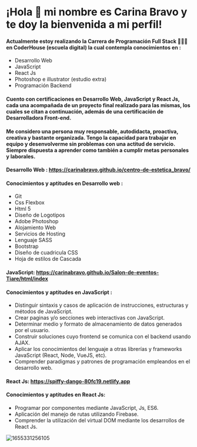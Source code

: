 # ¡Hola 👋 mi nombre es Carina Bravo y te doy la bienvenida a mi perfil!  
  
#### Actualmente estoy realizando la Carrera de Programación Full Stack 👩🏻‍💻 en CoderHouse (escuela digital) la cual contempla conocimientos en :

- Desarrollo Web
- JavaScript 
- React Js
- Photoshop e illustrator (estudio extra)
- Programación Backend

#### Cuento con certificaciones en Desarrollo Web, JavaScript y React Js, cada una acompañada de un proyecto final realizado para las mismas, los cuales se citan a continuación, además de una certificación de Desarrolladora Front-end. 

#### Me considero una persona muy responsable, autodidacta, proactiva, creativa y bastante organizada. Tengo la capacidad para trabajar en equipo y desenvolverme sin problemas con una actitud de servicio. Siempre dispuesta a aprender como también a cumplir metas personales y laborales.


#### Desarrollo Web : https://carinabravo.github.io/centro-de-estetica_bravo/

#### Conocimientos y aptitudes en Desarrollo web :

- Git
- Css Flexbox
- Html 5
- Diseño de Logotipos
- Adobe Photoshop
- Alojamiento Web
- Servicios de Hosting
- Lenguaje SASS
- Bootstrap
- Diseño de cuadricula CSS
- Hoja de estilos de Cascada

#### JavaScript: https://carinabravo.github.io/Salon-de-eventos-Tiare/html/index

#### Conocimientos y aptitudes en JavaScript :

- Distinguir sintaxis y casos de aplicación de instrucciones, estructuras y métodos de JavaScript.
- Crear paginas y/o secciones web interactivas con JavaScript.
- Determinar medio y formato de almacenamiento de datos generados por el usuario.
- Construir soluciones cuyo frontend se comunica con el backend usando AJAX.
- Aplicar los conocimientos del lenguaje a otras librerías y frameworks JavaScript (React, Node, VueJS, etc).
- Comprender paradigmas y patrones de programación empleandos en el desarrollo web.
 
#### React Js: https://spiffy-dango-80fc19.netlify.app

#### Conocimientos y aptitudes en React Js:

- Programar por componentes mediante JavaScript, Js, ES6.
- Aplicación del manejo de rutas utilizando Firebase.
- Comprender la utilización del virtual DOM mediante los desarrollos de React Js.









![1655331256105](https://user-images.githubusercontent.com/54654136/186049433-e75e8d57-7462-49a1-9eb6-a87ba8ba43da.jpg)









